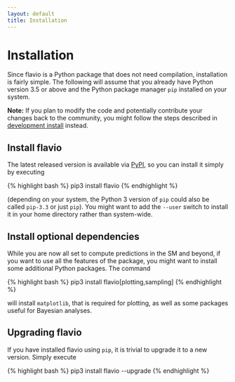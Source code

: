 ```yaml
---
layout: default
title: Installation
---
```


# Installation

Since flavio is a Python package that does not need compilation, installation
is fairly simple. The following will assume that you already have
Python version 3.5 or above and the Python package manager `pip` installed on your system.

**Note:** If you plan to modify the code and potentially contribute your changes back to
the community, you might follow the steps described in [development install](dev-install.html)
instead.

## Install flavio

The latest released version is available via [PyPI](https://pypi.python.org/), so
you can install it simply by executing

{% highlight bash %}
pip3 install flavio
{% endhighlight %}

(depending on your system, the Python 3 version of `pip` could also be called
`pip-3.3` or just `pip`). You might want to add the `--user` switch to
install it in your home directory rather than system-wide.

## Install optional dependencies

While you are now all set to compute predictions in the SM and beyond,
if you want to use all the features of the package, you might want to install
some additional Python packages. The command

{% highlight bash %}
pip3 install flavio[plotting,sampling]
{% endhighlight %}

will install `matplotlib`, that is required for plotting, as well as some
packages useful for Bayesian analyses.


## Upgrading flavio

If you have installed flavio using `pip`, it is trivial to upgrade it to
a new version. Simply execute

{% highlight bash %}
pip3 install flavio --upgrade
{% endhighlight %}
